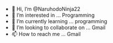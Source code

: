 - 👋 Hi, I’m @NaruhodoNinja22
- 👀 I’m interested in ... Programming 
- 🌱 I’m currently learning ... programming 
- 💞️ I’m looking to collaborate on ... Gmail 
- 📫 How to reach me ... Gmail 

<!---
NaruhodoNinja22/NaruhodoNinja22 is a ✨ special ✨ repository because its `README.md` (this file) appears on your GitHub profile.
You can click the Preview link to take a look at your changes.
--->
